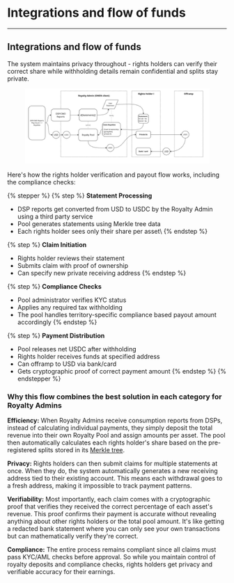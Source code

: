 # Integrations and flow of funds

***

## Integrations and flow of funds

The system maintains privacy throughout - rights holders can verify their correct share while withholding details remain confidential and splits stay private.

<figure><img src="../.gitbook/assets/Original Works - private royalty splits.jpg" alt=""><figcaption></figcaption></figure>

Here's how the rights holder verification and payout flow works, including the compliance checks:

{% stepper %}
{% step %}
**Statement Processing**

* DSP reports get converted from USD to USDC by the Royalty Admin using a third party service
* Pool generates statements using Merkle tree data
* Each rights holder sees only their share per asset\\
{% endstep %}

{% step %}
**Claim Initiation**

* Rights holder reviews their statement
* Submits claim with proof of ownership
* Can specify new private receiving address
{% endstep %}

{% step %}
**Compliance Checks**

* Pool administrator verifies KYC status
* Applies any required tax withholding
* The pool handles territory-specific compliance based payout amount accordingly
{% endstep %}

{% step %}
**Payment Distribution**

* Pool releases net USDC after withholding
* Rights holder receives funds at specified address
* Can offramp to USD via bank/card
* Gets cryptographic proof of correct payment amount
{% endstep %}
{% endstepper %}

### Why this flow combines the best solution in each category for Royalty Admins

**Efficiency:** When Royalty Admins receive consumption reports from DSPs, instead of calculating individual payments, they simply deposit the total revenue into their own Royalty Pool and assign amounts per asset. The pool then automatically calculates each rights holder's share based on the pre-registered splits stored in its [Merkle tree](https://docs.alchemy.com/docs/merkle-trees-in-blockchains).

**Privacy:** Rights holders can then submit claims for multiple statements at once. When they do, the system automatically generates a new receiving address tied to their existing account. This means each withdrawal goes to a fresh address, making it impossible to track payment patterns.

**Verifiability:** Most importantly, each claim comes with a cryptographic proof that verifies they received the correct percentage of each asset's revenue. This proof confirms their payment is accurate without revealing anything about other rights holders or the total pool amount. It's like getting a redacted bank statement where you can only see your own transactions but can mathematically verify they're correct.

**Compliance:** The entire process remains compliant since all claims must pass KYC/AML checks before approval. So while you maintain control of royalty deposits and compliance checks, rights holders get privacy and verifiable accuracy for their earnings.
